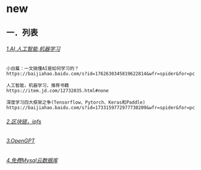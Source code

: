 # new


## 一．列表

###### [1.AI,人工智能,机器学习](#)

```
小白篇：一文搞懂AI是如何学习的？
https://baijiahao.baidu.com/s?id=1762630345819622814&wfr=spider&for=pc

人工智能，机器学习，推荐书籍
https://item.jd.com/12732035.html#none

深度学习四大框架之争(Tensorflow、Pytorch、Keras和Paddle)
https://baijiahao.baidu.com/s?id=1733159772977730209&wfr=spider&for=pc
```

###### [2.区块链，ipfs](block_chain-ipfs.md)
###### [3.OpenGPT](ChatGPT.md)

###### [4.免费Mysql云数据库](https://planetscale.com)